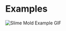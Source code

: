 # Examples

![Slime Mold Example GIF](./loopCount1000delay4sensorDegree45sensorDistance9width400height400nFrames400.gif)
